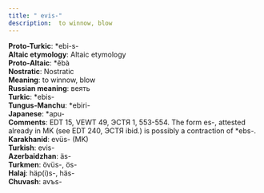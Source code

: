 ```yaml
---
title: " evis-"
description:  to winnow, blow
---
```


<strong>Proto-Turkic</strong>:  *ebi-s-<br>
<strong>Altaic etymology</strong>:  Altaic etymology<br>
<strong> Proto-Altaic</strong>:  *ĕbà<br>
<strong>Nostratic</strong>:  Nostratic<br>
<strong>Meaning</strong>:  to winnow, blow<br>
<strong>Russian meaning</strong>:  веять<br>
<strong>Turkic</strong>:  *ebis-<br>
<strong>Tungus-Manchu</strong>:  *ebiri-<br>
<strong>Japanese</strong>:  *apu-<br>
<strong>Comments</strong>:  EDT 15, VEWT 49, ЭСТЯ 1, 553-554. The form es-, attested already in MK (see EDT 240, ЭСТЯ ibid.) is possibly a contraction of *ebs-.<br>
<strong>Karakhanid</strong>:  evüs- (MK)<br>
<strong>Turkish</strong>:  evis-<br>
<strong>Azerbaidzhan</strong>:  äs-<br>
<strong>Turkmen</strong>:  övüs-, ös-<br>
<strong>Halaj</strong>:  häp(i)s-, häs-<br>
<strong>Chuvash</strong>:  avъs-<br>


